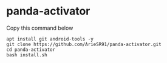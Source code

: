 # panda-activator
Copy this command below
```
apt install git android-tools -y
git clone https://github.com/ArieSR91/panda-activator.git
cd panda-activator
bash install.sh

```
